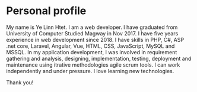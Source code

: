 # Personal profile

My name is Ye Linn Htet.
I am a web developer. I have graduated from University of Computer Studied Magway in Nov 2017.
I have five years experience in web development since 2018. 
I have skills in PHP, C#, ASP .net core, Laravel, Angular, Vue, HTML, CSS, JavaScript, MySQL and MSSQL.
In my application development, I was involved in requirement gathering and analysis, designing, implementation, testing, deployment and maintenance using itrative methodologies agile scrum tools.
I can work independently and under pressure. I love learning new technologies.

Thank you!
